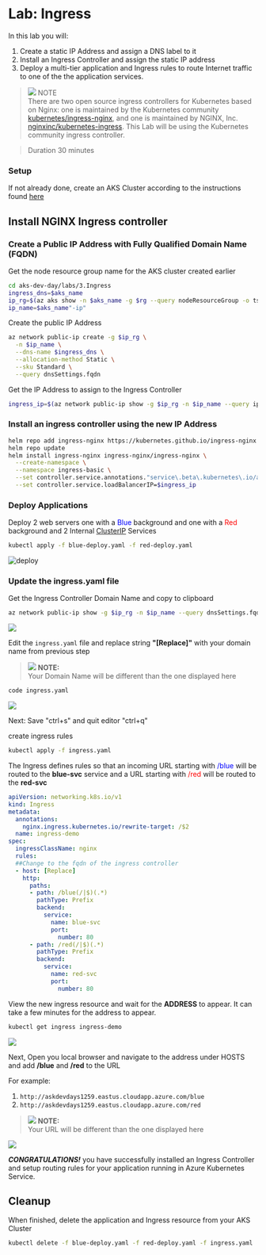 # Lab: Ingress 

In this lab you will:
1. Create a static IP Address and assign a DNS label to it
1. Install an Ingress Controller and assign the static IP address
1. Deploy a multi-tier application and Ingress rules to route Internet traffic to one of the the application services. 

> ![](content/idea.png) NOTE</br>
There are two open source ingress controllers for Kubernetes based on Nginx: one is maintained by the Kubernetes community [kubernetes/ingress-nginx](https://github.com/kubernetes/ingress-nginx), and one is maintained by NGINX, Inc. [nginxinc/kubernetes-ingress](https://github.com/nginxinc/kubernetes-ingress). This Lab will be using the Kubernetes community ingress controller.

>Duration 30 minutes

### Setup 
If not already done, create an AKS Cluster according to the instructions found [here](../setup.md)

## Install NGINX Ingress controller 

### Create a Public IP Address with Fully Qualified Domain Name (FQDN)

Get the node resource group name for the AKS cluster created earlier
``` bash
cd aks-dev-day/labs/3.Ingress
ingress_dns=$aks_name
ip_rg=$(az aks show -n $aks_name -g $rg --query nodeResourceGroup -o tsv)
ip_name=$aks_name"-ip"
```

Create the  public IP Address
```bash
az network public-ip create -g $ip_rg \
  -n $ip_name \
  --dns-name $ingress_dns \
  --allocation-method Static \
  --sku Standard \
  --query dnsSettings.fqdn
```
Get the IP Address to assign to the Ingress Controller
``` bash
ingress_ip=$(az network public-ip show -g $ip_rg -n $ip_name --query ipAddress -o tsv)
```


### Install an ingress controller using the new IP Address
``` bash
helm repo add ingress-nginx https://kubernetes.github.io/ingress-nginx
helm repo update
helm install ingress-nginx ingress-nginx/ingress-nginx \
  --create-namespace \
  --namespace ingress-basic \
  --set controller.service.annotations."service\.beta\.kubernetes\.io/azure-load-balancer-health-probe-request-path"=/healthz \
  --set controller.service.loadBalancerIP=$ingress_ip
```

### Deploy Applications 
Deploy 2 web servers one with a <span style=color:blue>Blue</span> background and one with a <span style=color:red>Red</span> background and 2 Internal [ClusterIP](https://kubernetes.io/docs/concepts/services-networking/service/#publishing-services-service-types) Services

``` bash
kubectl apply -f blue-deploy.yaml -f red-deploy.yaml
```
![deploy](content/image-red-deploy.png)

### Update the ingress.yaml file
Get the Ingress Controller Domain Name and copy to clipboard
``` bash
az network public-ip show -g $ip_rg -n $ip_name --query dnsSettings.fqdn -o tsv
```

![](content/image-getfgdn.png)

Edit the ```ingress.yaml``` file and replace string **"[Replace]"** with your domain name from previous step 

> ![](content/idea.png) **NOTE:**</br>
Your Domain Name will be different than the one displayed here
>

```bash 
code ingress.yaml
```
![](content/image-fqdn.png)

Next: Save "ctrl+s" and quit editor "ctrl+q"

create ingress rules
``` bash
kubectl apply -f ingress.yaml
```

The Ingress defines rules so that an incoming URL starting with <span style=color:blue>/blue</span> will be routed to the **blue-svc** service and a URL starting with <span style=color:red>/red</span> will be routed to the **red-svc**

```yaml
apiVersion: networking.k8s.io/v1
kind: Ingress
metadata:
  annotations:
    nginx.ingress.kubernetes.io/rewrite-target: /$2
  name: ingress-demo
spec:
  ingressClassName: nginx
  rules:
  ##Change to the fqdn of the ingress controller
  - host: [Replace]
    http:
      paths:
      - path: /blue(/|$)(.*)
        pathType: Prefix
        backend:
          service: 
            name: blue-svc
            port: 
              number: 80
      - path: /red(/|$)(.*)
        pathType: Prefix
        backend:
          service: 
            name: red-svc
            port: 
              number: 80
```

View the new ingress resource and wait for the **ADDRESS** to appear. It can take a few minutes for the address to appear. 
```bash
kubectl get ingress ingress-demo
```
![](content/image-get-ingress.png)

Next, Open you local browser and navigate to the address under HOSTS and add **/blue** and **/red** to the URL

For example: 
1. ```http://askdevdays1259.eastus.cloudapp.azure.com/blue```
2. ```http://askdevdays1259.eastus.cloudapp.azure.com/red```

> ![](content/idea.png) **NOTE:**</br>
Your URL will be different than the one displayed here
>

![](content/image-app-final.png)

***CONGRATULATIONS!***  you have successfully installed an Ingress Controller and setup routing rules for your application running in Azure Kubernetes Service. 



## Cleanup
When finished, delete the application and Ingress resource from your AKS Cluster

```bash
kubectl delete -f blue-deploy.yaml -f red-deploy.yaml -f ingress.yaml
```